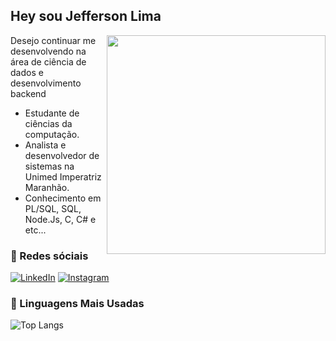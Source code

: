 
##  **Hey sou Jefferson Lima** 
<img align="right" width="350px" src="https://www.icegif.com/wp-content/uploads/2022/09/icegif-1210.gif">
Desejo continuar me desenvolvendo na área de ciência de dados e desenvolvimento backend


- Estudante de ciências da computação.
- Analista e desenvolvedor de sistemas na Unimed Imperatriz Maranhão.
- Conhecimento em PL/SQL, SQL, Node.Js, C, C# e etc...

### 📱 Redes sóciais
[![LinkedIn](https://img.shields.io/badge/LinkedIn-000?style=for-the-badge&logo=linkedin&logoColor=0E76A8)](https://www.linkedin.com/in/jefferson-lima-104799180/) 
[![Instagram](https://img.shields.io/badge/Instagram-000?style=for-the-badge&logo=instagram)](https://www.instagram.com/Snake_Norato/)

### 🚀 Linguagens Mais Usadas
![Top Langs](https://github-readme-stats.vercel.app/api/top-langs/?username=jefflima11&layout=compact)
